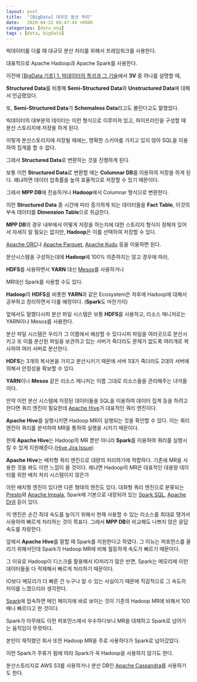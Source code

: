 ```yaml
---
layout: post
title:  "[BigData] 대규모 분산 처리"
date:   2020-04-22 00:47:44 +0900
categories: [data_eng]
tags : [data, bigdata]
---
```


빅데이터를 다룰 때 대규모 분산 처리를 위해서 프레임워크를 사용한다.

대표적으로 Apache Hadoop과 Apache Spark를 사용한다.

<!--more-->

이전에 [[BigData 기초] 1. 빅데이터의 특성과 그 기술](/data_eng/bigdata-basic-1/)에서 **3V** 중 하나를 설명할 때,

**Structured Data**를 비롯해 **Semi-Structured Data**와 **Unstructured Data**에 대해서 언급했었다.

또, **Semi-Structured Data**가 **Schemaless Data**라고도 불린다고도 말했었다.

빅데이터의 대부분의 데이터는 이런 형식으로 이루어져 있고, 파이프라인을 구성할 때 분산 스토리지에 저장을 하게 된다.

이렇게 분산스토리지에 저장될 때에는, 명확한 스키마를 가지고 있지 않아 SQL을 이용하여 집계를 할 수 없다.

그래서 **Structured Data**로 변환하는 것을 진행하게 된다.

보통 이런 **Structured Data**로 변환할 때는 **Columnar DB**를 이용하여 저장을 하게 된다. 왜냐하면 데이터 압축률을 높여 효율적으로 저장할 수 있기 때문이다.

그래서 **MPP DB**에 전송하거나 **Hadoop**에서 Columnar 형식으로 변환한다.

이런 **Structured Data** 중 시간에 따라 증가하게 되는 데이터들을 **Fact Table**, 이것의 부속 데이터를 **Dimension Table**으로 취급한다.

**MPP DB**의 경우 내부에서 어떻게 저장을 하는지에 대한 스토리지 형식이 정해져 있어서 자세히 알 필요는 없지만, **Hadoop**은 이를 선택하여 저장할 수 있다.

[Apache ORC](https://orc.apache.org/)나 [Apache Parquet](https://parquet.apache.org/), [Apache Kudu](https://kudu.apache.org/) 등을 이용하면 된다.

분산시스템을 구성하는데에 **Hadoop**에 100% 의존하지는 않고 경우에 따라,

**HDFS**를 사용하면서 **YARN** 대신 [Mesos](https://mesos.apache.org/)를 사용하거나

MR대신 Spark를 사용할 수도 있다.

**Hadoop**의 **HDFS**를 비롯한 **YARN**과 같은 Ecosystem은 차후에 Hadoop에 대해서 공부하고 정리하면서 다룰 예정이다.
(**Spark**도 마찬가지)

앞에서도 말했다시피 분산 파일 시스템은 보통 **HDFS**를 사용하고, 리소스 매니저로는 YARN이나 Mesos를 사용한다.

분산 파일 시스템은 우리가 그 이름에서 예상할 수 있다시피 파일을 여러곳으로 분산시키고 또 이를 분산된 파일을 보관하고 있는 서버가 죽더라도 문제가 없도록 여러개로 복사하여 여러 서버로 분산한다.

**HDFS**는 3개의 복사본을 가지고 분산시키기 때문에 서버 1대가 죽더라도 2대의 서버에 의해서 안정성을 확보할 수 있다.

**YARN**이나 **Mesos** 같은 리소스 매니저는 이름 그대로 리소스들을 관리해주는 녀석들이다.

만약 이런 분산 시스템에 저장된 데이터들을 SQL을 이용하여 데이터 집계 등을 하려고 한다면 쿼리 엔진이 필요한데 [Apache Hive](https://hive.apache.org/)가 대표적인 쿼리 엔진이다.

**Apache Hive**를 실행시키면 Hadoop MR이 실행되는 것을 확인할 수 있다. 이는 쿼리 엔진이 쿼리를 분석하여 MR을 통하여 실행을 시키기 때문이다.

현재 **Apache Hive**는 Hadoop의 MR 뿐만 아니라 **Spark**를 이용하여 쿼리를 실행시킬 수 있게 지원해준다.([Hive Jira Issue](https://issues.apache.org/jira/browse/HIVE-7292))

**Apache Hive**는 배치형 쿼리 엔진으로 대량의 처리하기에 적합하다. 기존에 MR을 사용한 것을 봐도 이런 느낌이 올 것이다. 왜냐면 Hadoop의 MR은 대표적인 대용량 데이터를 위한 배치 처리 시스템이지 않은가

이런 배치형 엔진이 있다면 다른 형태의 엔진도 있다. 대화형 쿼리 엔진으로 분류되는 [Presto](https://prestodb.io/)와 [Apache Impala](https://impala.apache.org/), Spark에 기본으로 내장되어 있는 [Spark SQL](https://spark.apache.org/sql/), [Apache Drill](https://drill.apache.org/) 등이 있다.

이 엔진은 순간 최대 속도를 높이기 위해서 현재 사용할 수 있는 리소스를 최대료 땡겨서 사용하여 빠르게 처리하는 것이 목표다. 그래서 **MPP DB**와 비교해도 나쁘지 않은 응답속도를 자랑한다.


앞에서 **Apache Hive**를 말할 때 Spark를 지원한다고 하였다. 그 이뉴는 퍼포먼스를 올리기 위해서인데 Spark가 Hadoop MR에 비해 월등하게 속도가 빠르기 때문이다.

그 이유로 Hadoop이 디스크를 활용해서 IO처리가 많은 반면, Spark는 메모리에 이런 데이터들을 다 적재해서 빠르게 처리하기 때문이다.

IO보다 메모리가 더 빠른 건 누구나 알 수 있는 사실이기 때문에 직감적으로 그 속도의 차이를 느꼈으리라 생각한다.

[Spark](https://spark.apache.org/)에 접속하면 메인 페이지에 바로 보이는 것이 기존의 Hadoop MR에 비해서 100배나 빠르다고 한 것이다.

Spark가 아무래도 이런 퍼포먼스에서 우수하다보니 MR을 대체하고 Spark로 넘어가는 움직임이 뚜렷하다.

본인이 재직했던 회사 또한 Hadoop MR을 주로 사용하다가 Spark로 넘어갔었다.

이런 Spark가 주류가 됨에 따라 Spark가 꼭 Hadoop을 사용하지 않기도 한다.

분산스토리지로 AWS S3를 사용하거나 분산 DB인 [Apache Cassandra](https://cassandra.apache.org/)를 사용하기도 한다.

